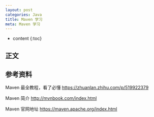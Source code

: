```yaml
---
layout: post
categories: Java
title: Maven 学习
meta: Maven 学习
---
```

* content
{:toc}

## 正文



## 参考资料

Maven 最全教程，看了必懂 <https://zhuanlan.zhihu.com/p/519922379>

Maven 简介 <http://mvnbook.com/index.html>

Maven 官网地址 <https://maven.apache.org/index.html>
